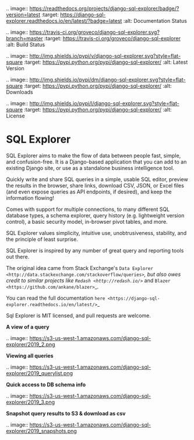 .. image:: https://readthedocs.org/projects/django-sql-explorer/badge/?version=latest
   :target: https://django-sql-explorer.readthedocs.io/en/latest/?badge=latest
   :alt: Documentation Status

.. image:: https://travis-ci.org/groveco/django-sql-explorer.svg?branch=master
   :target: https://travis-ci.org/groveco/django-sql-explorer
   :alt: Build Status

.. image:: http://img.shields.io/pypi/v/django-sql-explorer.svg?style=flat-square
    :target: https://pypi.python.org/pypi/django-sql-explorer/
    :alt: Latest Version

.. image:: http://img.shields.io/pypi/dm/django-sql-explorer.svg?style=flat-square
    :target: https://pypi.python.org/pypi/django-sql-explorer/
    :alt: Downloads

.. image:: http://img.shields.io/pypi/l/django-sql-explorer.svg?style=flat-square
    :target: https://pypi.python.org/pypi/django-sql-explorer/
    :alt: License

SQL Explorer
============

SQL Explorer aims to make the flow of data between people fast,
simple, and confusion-free. It is a Django-based application that you
can add to an existing Django site, or use as a standalone business
intelligence tool.

Quickly write and share SQL queries in a simple, usable SQL editor,
preview the results in the browser, share links, download CSV, JSON,
or Excel files (and even expose queries as API endpoints, if desired),
and keep the information flowing!

Comes with support for multiple connections, to many different SQL
database types, a schema explorer, query history (e.g. lightweight
version control), a basic security model, in-browser pivot tables, and
more.

SQL Explorer values simplicity, intuitive use, unobtrusiveness,
stability, and the principle of least surprise.

SQL Explorer is inspired by any number of great query and
reporting tools out there.

The original idea came from Stack Exchange's `Data Explorer
<http://data.stackexchange.com/stackoverflow/queries>`_, but also owes
credit to similar projects like `Redash <http://redash.io/>`_ and
`Blazer <https://github.com/ankane/blazer>`_.

You can read the full documentation `here <https://django-sql-explorer.readthedocs.io/en/latest/>`_

Sql Explorer is MIT licensed, and pull requests are welcome.

**A view of a query**

.. image:: https://s3-us-west-1.amazonaws.com/django-sql-explorer/2019_2.png

**Viewing all queries**

.. image:: https://s3-us-west-1.amazonaws.com/django-sql-explorer/2019_querylist.png

**Quick access to DB schema info**

.. image:: https://s3-us-west-1.amazonaws.com/django-sql-explorer/2019_3.png

**Snapshot query results to S3 & download as csv**

.. image:: https://s3-us-west-1.amazonaws.com/django-sql-explorer/2019_snapshots.png
